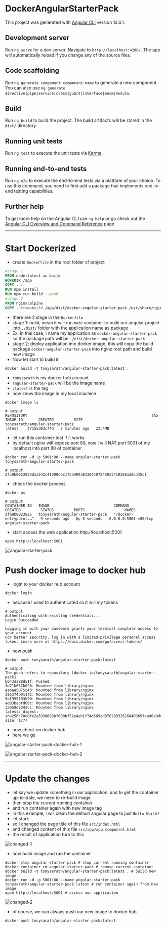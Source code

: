 # DockerAngularStarterPack

This project was generated with [Angular CLI](https://github.com/angular/angular-cli) version 13.0.1.

## Development server

Run `ng serve` for a dev server. Navigate to `http://localhost:4200/`. The app will automatically reload if you change any of the source files.

## Code scaffolding

Run `ng generate component component-name` to generate a new component. You can also use `ng generate directive|pipe|service|class|guard|interface|enum|module`.

## Build

Run `ng build` to build the project. The build artifacts will be stored in the `dist/` directory.

## Running unit tests

Run `ng test` to execute the unit tests via [Karma](https://karma-runner.github.io).

## Running end-to-end tests

Run `ng e2e` to execute the end-to-end tests via a platform of your choice. To use this command, you need to first add a package that implements end-to-end testing capabilities.

## Further help

To get more help on the Angular CLI use `ng help` or go check out the [Angular CLI Overview and Command Reference](https://angular.io/cli) page.

---

# Start Dockerized

- create `Dockerfile` in the root folder of project
```dockerfile
#stage 1
FROM node:latest as build
WORKDIR /app
COPY . .
RUN npm install
RUN npm run build --prod
#stage 2
FROM nginx:alpine
COPY --from=build /app/dist/docker-angular-starter-pack /usr/share/nginx/html
```
- there are 2 stage in the `Dockerfile`
- stage 1: build, mean it will run `node` container to build our angular project into `./dist/` folder with the application name as package
- Ex: in this case, I name my application as `docker-angular-starter-pack` so the package path will be `./dist/docker-angular-starter-pack`
- stage 2: deploy application into docker image, this will copy the build package `docker-angular-starter-pack` into nginx root path and build new image
- Now let start to build it
```shell
docker build -t tonysarath/angular-starter-pack:latest .
```
- `tonysarath` is my docker hub account
- `angular-starter-pack` will be the image name
- `:latest` is the tag
- now show the image in my local machine
```shell
docker image ls
```
```shell
# output
REPOSITORY                                                        TAG       IMAGE ID       CREATED         SIZE
tonysarath/angular-starter-pack                                   latest    f7155d0dc74d   2 minutes ago   23.4MB
```
- let run this container test if it works
- by default nginx will expose port 80, now I will NAT port 5001 of my localhost into port 80 of container 
```shell
docker run -d -p 5001:80 --name angular-starter-pack tonysarath/angular-starter-pack
```
```shell
# output
2fa9b0023825d1a542c41908cec17da409a833d45072459a5410368a2dcd35c1
```
- check the docker process
```shell
docker ps
```
```shell
# output
CONTAINER ID   IMAGE                             COMMAND                  CREATED         STATUS         PORTS                  NAMES
2fa9b0023825   tonysarath/angular-starter-pack   "/docker-entrypoint.…"   9 seconds ago   Up 8 seconds   0.0.0.0:5001->80/tcp   angular-starter-pack
```
- start access the web application http://localhost:5001
```shell
open http://localhost:5001
```

![angular-starter-pack](doc-assets/Screen_Shot_2021-11-22_at_9.41.09_PM.png)

# Push docker image to docker hub
- login to your docker hub account
```shell
docker login
```
- because I used to authenticated so it will my tokens
```shell
# output
Authenticating with existing credentials...
Login Succeeded

Logging in with your password grants your terminal complete access to your account. 
For better security, log in with a limited-privilege personal access token. Learn more at https://docs.docker.com/go/access-tokens/
```
- now push
```shell
docker push tonysarath/angular-starter-pack:latest
```
```shell
# output
The push refers to repository [docker.io/tonysarath/angular-starter-pack]
b643da88d51f: Pushed 
3d71b657b020: Mounted from library/nginx 
eabae5075c43: Mounted from library/nginx 
385374b911f2: Mounted from library/nginx 
5af959103b90: Mounted from library/nginx 
ad93babfd60c: Mounted from library/nginx 
1a058d5342cc: Mounted from library/nginx 
latest: digest: sha256:78ebfe2a5936029bf880bf52e4eb1f74d665ad378283326266409b5fea90a9dc size: 1777
```
- now check on docker hub
- here we [go](https://hub.docker.com/repository/docker/tonysarath/angular-starter-pack)

![angular-starter-pack-docker-hub-1](doc-assets/Screen_Shot_2021-11-22_at_9.49.15_PM.png)

![angular-starter-pack-docker-hub-2](doc-assets/Screen_Shot_2021-11-22_at_9.53.20_PM.png)

---

# Update the changes

- let say we update something in our application, and to get the container up-to-date, we need to re-build image
- then stop the current running container
- and run container again with new image tag
- in this example, I will clean the default angular page to just `Hello World!`
- let start:
- so I changed the page title of this file `src/index.html`
- and changed content of this file `src/app/app.component.html`
- the result of application turn to this

![changed-1](doc-assets/Screen_Shot_2021-11-22_at_10.07.50_PM.png)

- now build image and run the container
```shell
docker stop angular-starter-pack # stop current running container
docker container rm angular-starter-pack # remove current container
docker build -t tonysarath/angular-starter-pack:latest . # build new image
docker run -d -p 5001:80 --name angular-starter-pack tonysarath/angular-starter-pack:latest # run container again from new image
open http://localhost:5001 # access our application
```

![changed-2](doc-assets/Screen_Shot_2021-11-22_at_10.22.54_PM.png)

- of course, we can always push our new image to docker hub.
```shell
docker push tonysarath/angular-starter-pack:latest
```
